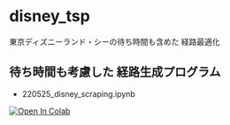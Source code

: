 # disney_tsp
東京ディズニーランド・シーの待ち時間も含めた 経路最適化

## 待ち時間も考慮した 経路生成プログラム
- 220525_disney_scraping.ipynb

[![Open In Colab](https://colab.research.google.com/assets/colab-badge.svg)](https://colab.research.google.com/github/takemi853/disney_tsp/blob/master/220525_disney_scraping.ipynb)
